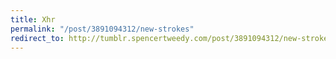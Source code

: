 ```yaml
---
title: Xhr
permalink: "/post/3891094312/new-strokes"
redirect_to: http://tumblr.spencertweedy.com/post/3891094312/new-strokes
---
```


